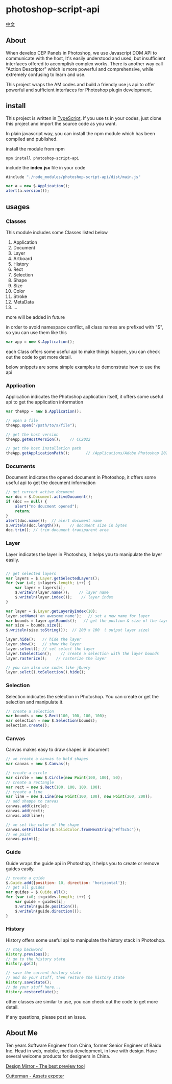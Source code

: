 # photoshop-script-api

[中文](./README_zh.md)

## About

When develop CEP Panels in Photoshop, we use Javascript DOM API to communicate with the host, It's easily understood and used, but insufficient interfaces offered to accomplish complex works. There is another way call "Action Descriptor" which is more powerful and comprehensive, while extremely confusing to learn and use.

This project wraps the AM codes and build a friendly use js api to offer powerful and sufficient interfaces for Photoshop plugin development.

## install

This project is written in [TypeScript](http://www.typescriptlang.org). If you use ts in your codes, just clone this project and import the source code as you want.

In plain javascript way, you can install the npm module which has been compiled and published.

install the module from npm 

```shell
npm install photoshop-script-api
```

include the **index.jsx** file in your code

```javascript
#include "./node_modules/photoshop-script-api/dist/main.js"

var a = new $.Application();
alert(a.version());
```


## usages

### Classes

This module includes some Classes listed below

1. Application
2. Document
3. Layer
4. Artboard
5. History
6. Rect
7. Selection
8. Shape
9. Size
10. Color
11. Stroke
12. MetaData
13. ...

more will be added in future

in order to avoid namespace conflict, all class names are prefixed with "$", so you can use them like this

```javascript
var app = new $.Application();
```

each Class offers some useful api to make things happen, you can check out the code to get more detail.

below snippets are some simple examples to demonstrate how to use the api

### Application

Application indicates the Photoshop application itself, it offers some useful api to get the application information

```javascript
var theApp = new $.Application();

// open a file
theApp.open("/path/to/a/file");

// get the host version
theApp.getHostVersion();    // CC2022

// get the host installation path
theApp.getApplicationPath();       // /Applications/Adobe Photoshop 2022/Adobe Photoshop 2022.app

```

### Documents

Document indicates the opened document in Photoshop, it offers some useful api to get the document information

```javascript
// get current active document
var doc = $.Document.activeDocument();
if (doc == null) {
    alert("no doucment opened");
    return;
}
alert(doc.name());  // alert document name
$.writeln(doc.length());    // document size in bytes
doc.trim(); // trim document transparent area
```

### Layer

Layer indicates the layer in Photoshop, it helps you to manipulate the layer easily.

```javascript

// get selected layers
var layers = $.Layer.getSelectedLayers();
for (var i=0; i<layers.length; i++) {
    var layer = layers[i];
    $.writeln(layer.name());    // layer name
    $.writeln(layer.index());    // layer index
}

var layer = $.Layer.getLayerByIndex(10);
layer.setName('an awesome name');   // set a new name for layer
var bounds = layer.getBounds();   // get the postion & size of the layer
var size = bounds.size();
$.writeln(size.toString());  // 200 x 100  ( output layer size)

layer.hide();   // hide the layer
layer.show();   // show the layer
layer.select(); // set select the layer
layer.toSelection();    // create a selection with the layer bounds
layer.rasterize();    // rasterize the layer

// you can also use codes like jQuery
layer.selct().toSelection().hide();

```

### Selection

Selection indicates the selection in Photoshop. You can create or get the selection and manipulate it.

```javascript
// create a selection
var bounds = new $.Rect(100, 100, 100, 100);
var selection = new $.Selection(bounds);
selection.create();
```

### Canvas

Canvas makes easy to draw shapes in document

```javascript
// we create a canvas to hold shapes
var canvas = new $.Canvas();

// create a circle
var circle = new $.Circle(new Point(100, 100), 50);
// create a rectangle
var rect = new $.Rect(100, 100, 100, 100);
// create a line
var line = new $.Line(new Point(100, 100), new Point(200, 200));
// add shappe to canvas
canvas.add(circle);
canvas.add(rect);
canvas.add(line);

// we set the color of the shape
canvas.setFillColor($.SolidColor.fromHexString("#ff5c5c"));
// we paint
canvas.paint();
```

### Guide

Guide wraps the guide api in Photoshop, it helps you to create or remove guides easily.

```javascript
// create a guide
$.Guide.add({position: 10, direction: 'horizontal'});
// get all guides
var guides = $.Guide.all();
for (var i=0; i<guides.length; i++) {
    var guide = guides[i];
    $.writeln(guide.position());
    $.writeln(guide.direction());
}
```

### History

History offers some useful api to manipulate the history stack in Photoshop.

```javascript
// step backword
History.previous();
// go to the history state
History.go(3);

// save the current history state
// and do your stuff, then restore the history state
History.saveState();
// do your stuff here...
History.restoreState();

```

other classes are similar to use, you can check out the code to get more detail.

if any questions, please post an issue.

## About Me

Ten years Software Engineer from China, former Senior Engineer of Baidu Inc. Head in web, mobile, media development, in love with design. Have several welcome products for designers in China.

[Design Mirror - The best preview tool](http://www.psmirror.cn)

[Cutterman - Assets expoter](http://www.cutterman.cn)

